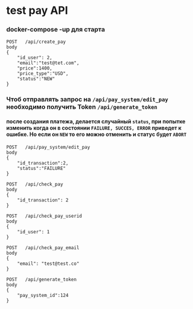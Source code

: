 # test pay API
### docker-compose -up для старта
```
POST   /api/create_pay
body
{
    "id_user": 2,
    "email":"test@tet.com",
    "price":1400,
    "price_type":"USD",
    "status":"NEW"
}
```
### Чтоб отправлять запрос на ```/api/pay_system/edit_pay``` необходимо получить Token ```/api/generate_token```
#### после создания платежа, делается случайный ```status```, при попытке изменить когда он в состоянии ```FAILURE, SUCCES, ERROR``` приведет к ошибке. Но если он ```NEW``` то его можно отменить и статус будет ```ABORT```
```
POST   /api/pay_system/edit_pay  
body 
{
    "id_transaction":2,
    "status":"FAILURE"
}
```
```
POST   /api/check_pay
body 
{
    "id_transaction": 2
}
```
```
POST   /api/check_pay_userid
body
{
    "id_user": 1
}
```
```
POST   /api/check_pay_email
body
{
    "email": "test@test.co"
}
```
```
POST   /api/generate_token
body
{
    "pay_system_id":124
}       
```
